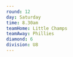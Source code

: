 ```yaml
---
round: 12
day: Saturday
time: 8.30am
teamHome: Little Champs
teamAway: Phillies
diamond: 6
division: U8
---
```

